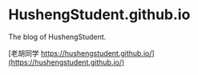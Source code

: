 # HushengStudent.github.io
The blog of HushengStudent.

[老胡同学 https://hushengstudent.github.io/](https://hushengstudent.github.io/)
